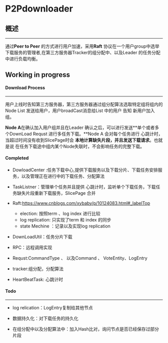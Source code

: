 # P2Pdownloader 

## 概述

------

通过**Peer to Peer** 的方式进行用户加速，采用**Raft** 协议在一个用户group中选举下载服务的管理者,在第三方服务器Tracker的组分配中、以及Leader 的任务分配中进行负载均衡。

## Working in progress

#### Download Process

------

用户上线时告知第三方服务器，第三方服务器通过组分配算法选取特定组将组内的Node List 发送给用户，用户broadCast消息给List 中的用户 告知 新用户加入组。

**Node A**在确认加入用户组并且在Leader 确认之后，可以进行发送**单个或者多个DownLoad Requst 进行多任务下载。**Node A 会对每个任务进行 心跳计时，当超过时间没有收到SlicePage时会 **本地计算缺失片段，并且发送下载请求**。也就是说 在任务下载途中组内某个Node失联时，不会影响任务的完整下载。

#### Completed



- DowloadCenter :任务下载中心,提供下载服务以及下载分片、下载任务安排服务，以及管理正在进行中的下载任务、分配算法
- TaskListner：管理单个任务并且提供 心跳计时，监听单个下载任务，下载任务缺失片段重新下载服务，SlicePage 合并
- Raft:https://www.cnblogs.com/xybaby/p/10124083.html#_labelTop
  - election: 按照term 、log index 进行比较
  - log replication: 只实现了term 和 index 的同步
  - state Mechine ：记录以及实现log replication 

- DownLoadUtil：任务分片下载
- RPC：远程调用实现
- Requst:CommandType 、 以及Command 、 VoteEntity、LogEntry
- tracker:组分配，分配算法
- HeartBeatTask: 心跳计时

#### Todo

------

- log relication：LogEntry复制给其他节点

- 数据持久化：对下载任务的持久化
- 在组分配中以及分配算法中：加入Hash比对，询问节点是否已经保存过部分片段